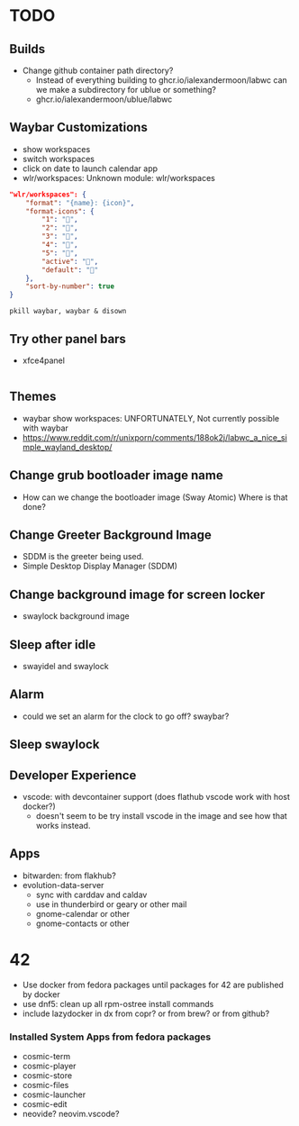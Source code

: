 # TODO

## Builds
* Change github container path directory? 
  * Instead of everything building to ghcr.io/ialexandermoon/labwc can we make a subdirectory for ublue or something?
  * ghcr.io/ialexandermoon/ublue/labwc

## Waybar Customizations
* show workspaces
* switch workspaces
* click on date to launch calendar app
* wlr/workspaces: Unknown module: wlr/workspaces

```json
"wlr/workspaces": {
	"format": "{name}: {icon}",
	"format-icons": {
		"1": "",
		"2": "",
		"3": "",
		"4": "",
		"5": "",
		"active": "",
		"default": ""
	},
	"sort-by-number": true
}
```

```
pkill waybar, waybar & disown
```

## Try other panel bars
* xfce4panel
```
```


## Themes
* waybar show workspaces: UNFORTUNATELY, Not currently possible with waybar
* https://www.reddit.com/r/unixporn/comments/188ok2j/labwc_a_nice_simple_wayland_desktop/


## Change grub bootloader image name
* How can we change the bootloader image (Sway Atomic) Where is that done?

## Change Greeter Background Image
* SDDM is the greeter being used.
* Simple Desktop Display Manager (SDDM) 

## Change background image for screen locker
* swaylock background image

## Sleep after idle
* swayidel and swaylock


## Alarm
* could we set an alarm for the clock to go off? swaybar?

## Sleep swaylock

## Developer Experience
* vscode: with devcontainer support (does flathub vscode work with host docker?)
  * doesn't seem to be try install vscode in the image and see how that works instead.

## Apps
* bitwarden: from flakhub?
* evolution-data-server
  * sync with carddav and caldav
  * use in thunderbird or geary or other mail
  * gnome-calendar or other
  * gnome-contacts or other


# 42
* Use docker from fedora packages until packages for 42 are published by docker 
* use dnf5: clean up all rpm-ostree install commands
* include lazydocker in dx from copr? or from brew? or from github?

### Installed System Apps from fedora packages
* cosmic-term
* cosmic-player
* cosmic-store
* cosmic-files
* cosmic-launcher
* cosmic-edit
* neovide? neovim.vscode?